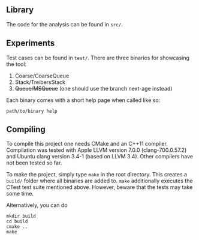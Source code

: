 Library
-------

The code for the analysis can be found in `src/`.


Experiments
-----------

Test cases can be found in `test/`.
There are three binaries for showcasing the tool:

   1. Coarse/CoarseQueue
   2. Stack/TreibersStack
   3. ~~Queue/MSQueue~~ (one should use the branch next-age instead)

Each binary comes with a short help page when called like so:
```
path/to/binary help
```


Compiling
---------

To compile this project one needs CMake and an C++11 compiler.
Compilation was tested with Apple LLVM version 7.0.0 (clang-700.0.57.2)
and Ubuntu clang version 3.4-1 (based on LLVM 3.4).
Other compilers have not been tested so far.

To make the project, simply type `make` in the root directory.
This creates a `build/` folder where all binaries are added to.
`make` additionally executes the CTest test suite mentioned above.
However, beware that the tests may take some time.

Alternatively, you can do
```
mkdir build
cd build
cmake ..
make
```